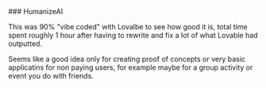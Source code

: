 ### HumanizeAI

This was 90% "vibe coded" with Lovalbe to see how good it is, total time spent roughly 1 hour after having to rewrite and fix a lot of what Lovable had outputted.

Seems like a good idea only for creating proof of concepts or very basic applicatins for non paying users, for example maybe for a group activity or event you do with friends.